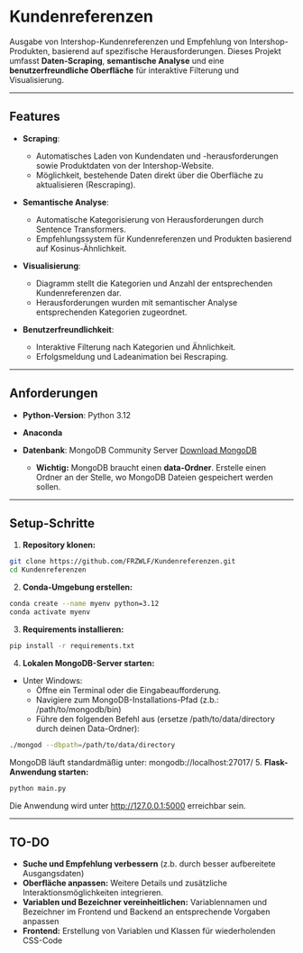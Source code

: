 # Kundenreferenzen

Ausgabe von Intershop-Kundenreferenzen und Empfehlung von Intershop-Produkten, basierend auf spezifische Herausforderungen.
Dieses Projekt umfasst **Daten-Scraping**, **semantische Analyse** und eine **benutzerfreundliche Oberfläche** für interaktive Filterung und Visualisierung.

---

## **Features**

- **Scraping**:
  - Automatisches Laden von Kundendaten und -herausforderungen sowie Produktdaten von der Intershop-Website.
  - Möglichkeit, bestehende Daten direkt über die Oberfläche zu aktualisieren (Rescraping).

- **Semantische Analyse**:
  - Automatische Kategorisierung von Herausforderungen durch Sentence Transformers.
  - Empfehlungssystem für Kundenreferenzen und Produkten basierend auf Kosinus-Ähnlichkeit.

- **Visualisierung**:
  - Diagramm stellt die Kategorien und Anzahl der entsprechenden Kundenreferenzen dar.
  - Herausforderungen wurden mit semantischer Analyse entsprechenden Kategorien zugeordnet.

- **Benutzerfreundlichkeit**:
  - Interaktive Filterung nach Kategorien und Ähnlichkeit.
  - Erfolgsmeldung und Ladeanimation bei Rescraping.

---

## Anforderungen
- **Python-Version**: Python 3.12
- **Anaconda**
- **Datenbank**: MongoDB Community Server [Download MongoDB](https://www.mongodb.com/try/download/community)

  - **Wichtig:** MongoDB braucht einen **data-Ordner**. Erstelle einen Ordner an der Stelle, wo MongoDB Dateien gespeichert werden sollen.

---

## Setup-Schritte

1. **Repository klonen:**
```bash
git clone https://github.com/FRZWLF/Kundenreferenzen.git
cd Kundenreferenzen
```
2. **Conda-Umgebung erstellen:**
```bash
conda create --name myenv python=3.12
conda activate myenv
```
3. **Requirements installieren:**
```bash
pip install -r requirements.txt
```
4. **Lokalen MongoDB-Server starten:**
- Unter Windows:
  - Öffne ein Terminal oder die Eingabeaufforderung.
  - Navigiere zum MongoDB-Installations-Pfad (z.b.: /path/to/mongodb/bin)
  - Führe den folgenden Befehl aus (ersetze /path/to/data/directory durch deinen Data-Ordner):
```bash
./mongod --dbpath=/path/to/data/directory
```
MongoDB läuft standardmäßig unter: mongodb://localhost:27017/
5. **Flask-Anwendung starten:**
```bash
python main.py
```
Die Anwendung wird unter http://127.0.0.1:5000 erreichbar sein.

___

## TO-DO
- **Suche und Empfehlung verbessern** (z.b. durch besser aufbereitete Ausgangsdaten)
- **Oberfläche anpassen:** Weitere Details und zusätzliche Interaktionsmöglichkeiten integrieren.
- **Variablen und Bezeichner vereinheitlichen:** Variablennamen und Bezeichner im Frontend und Backend an entsprechende Vorgaben anpassen
- **Frontend:** Erstellung von Variablen und Klassen für wiederholenden CSS-Code
